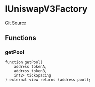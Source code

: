 # IUniswapV3Factory
[Git Source](https://github.com/ArrakisFinance/arrakis-modular/arrakis-modular/blob/main/src/interfaces/IUniswapV3Factory.sol)


## Functions
### getPool


```solidity
function getPool(
    address tokenA,
    address tokenB,
    int24 tickSpacing
) external view returns (address pool);
```

